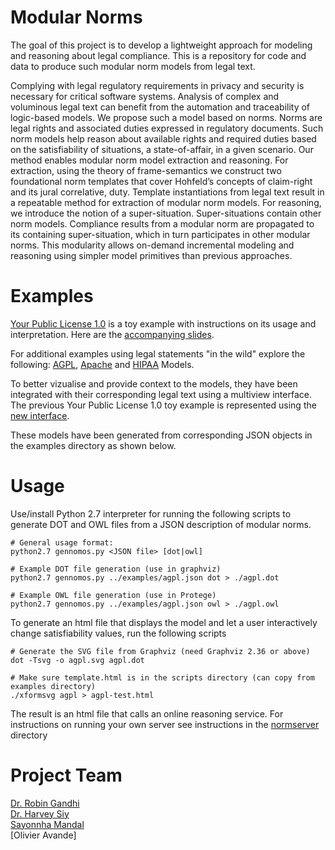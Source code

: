 # Modular Norms
The goal of this project is to develop a lightweight approach for modeling and reasoning about legal compliance. This is a repository for code and data to produce such modular norm models from legal text. 

Complying with legal regulatory requirements in privacy and security is necessary for critical software systems. Analysis of complex and voluminous legal text can benefit from the automation and traceability of logic-based models. We propose such a model based on norms. Norms are legal rights and associated duties expressed in regulatory documents. Such norm models help reason about available rights and required duties based on the satisfiability of situations, a state-of-affair, in a given scenario. Our method enables modular norm model extraction and reasoning. For extraction, using the theory of frame-semantics we construct two foundational norm templates that cover Hohfeld’s concepts of claim-right and its jural correlative, duty. Template instantiations from legal text result in a repeatable method for extraction of modular norm models. For reasoning, we introduce the notion of a super-situation. Super-situations contain other norm models. Compliance results from a modular norm are propagated to its containing super-situation, which in turn participates in other modular norms. This modularity allows on-demand incremental modeling and reasoning using simpler model primitives than previous approaches. 

# Examples

[Your Public License 1.0](https://robinagandhi.github.io/modularnorms/examples/yourlicense-test.html) is a toy example with instructions on its usage and interpretation. Here are the [accompanying slides](./examples/tutorial-slides.pptx).

For additional examples using legal statements "in the wild" explore the following: [AGPL](https://robinagandhi.github.io/modularnorms/examples/agpl-test.html), [Apache](https://robinagandhi.github.io/modularnorms/examples/apache-test.html) and [HIPAA](https://robinagandhi.github.io/modularnorms/examples/hipaalite-test.html) Models.

To better vizualise and provide context to the models, they have been integrated  with their corresponding legal text using a  multiview interface. The previous Your Public License 1.0 toy example is represented using the [new interface](https://robinagandhi.github.io/modularnorms/public/ypl.html).   

These models have been generated from corresponding JSON objects in the examples directory as shown below.   

# Usage

Use/install Python 2.7 interpreter for running the following scripts to generate DOT and OWL files from a JSON description of modular norms.

```
# General usage format:
python2.7 gennomos.py <JSON file> [dot|owl]

# Example DOT file generation (use in graphviz)
python2.7 gennomos.py ../examples/agpl.json dot > ./agpl.dot

# Example OWL file generation (use in Protege)
python2.7 gennomos.py ../examples/agpl.json owl > ./agpl.owl

```

To generate an html file that displays the model and let a user interactively change satisfiability values, run the following scripts
```
# Generate the SVG file from Graphviz (need Graphviz 2.36 or above)
dot -Tsvg -o agpl.svg agpl.dot

# Make sure template.html is in the scripts directory (can copy from examples directory)
./xformsvg agpl > agpl-test.html
```
The result is an html file that calls an online reasoning service. For instructions on running your own server see instructions in the [normserver](https://github.com/robinagandhi/modularnorms/tree/master/normserver) directory




# Project Team
[Dr. Robin Gandhi](http://faculty.ist.unomaha.edu/rgandhi/)  
[Dr. Harvey Siy](http://cs2.ist.unomaha.edu/~hsiy/)  
[Sayonnha Mandal](https://www.unomaha.edu/college-of-information-science-and-technology/phd-it/directory/phd-students/sayonnha-mandal.php)  
[Olivier Avande]
